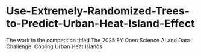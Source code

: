 # Use-Extremely-Randomized-Trees-to-Predict-Urban-Heat-Island-Effect
The work in the competition titled The 2025 EY Open Science AI and Data Challenge: Cooling Urban Heat Islands
